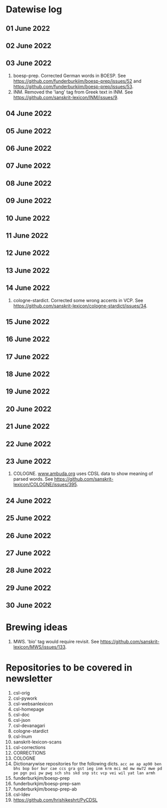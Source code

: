 # Datewise log

## 01 June 2022

## 02 June 2022

## 03 June 2022

1. boesp-prep. Corrected German words in BOESP. See https://github.com/funderburkjim/boesp-prep/issues/52 and https://github.com/funderburkjim/boesp-prep/issues/53.
2. INM. Removed the 'lang' tag from Greek text in INM. See https://github.com/sanskrit-lexicon/INM/issues/9.

## 04 June 2022

## 05 June 2022

## 06 June 2022

## 07 June 2022

## 08 June 2022

## 09 June 2022

## 10 June 2022

## 11 June 2022

## 12 June 2022

## 13 June 2022

## 14 June 2022

1. cologne-stardict. Corrected some wrong accents in VCP. See https://github.com/sanskrit-lexicon/cologne-stardict/issues/34.

## 15 June 2022

## 16 June 2022

## 17 June 2022

## 18 June 2022

## 19 June 2022

## 20 June 2022

## 21 June 2022

## 22 June 2022

## 23 June 2022

1. COLOGNE. www.ambuda.org uses CDSL data to show meaning of parsed words. See https://github.com/sanskrit-lexicon/COLOGNE/issues/395.

## 24 June 2022

## 25 June 2022

## 26 June 2022

## 27 June 2022

## 28 June 2022

## 29 June 2022

## 30 June 2022


# Brewing ideas

1. MWS. 'bio' tag would require revisit. See https://github.com/sanskrit-lexicon/MWS/issues/133.


# Repositories to be covered in newsletter

1. csl-orig
2. csl-pywork
3. csl-websanlexicon
4. csl-homepage
5. csl-doc
6. csl-json
7. csl-devanagari
8. cologne-stardict
9. csl-lnum
10. sanskrit-lexicon-scans
11. csl-corrections
12. CORRECTIONS
13. COLOGNE
14. Dictionarywise repositories for the following dicts. 
`acc ae ap ap90 ben bhs bop bor bur cae ccs gra gst ieg inm krm mci md mw mw72 mwe pd pe pgn pui pw pwg sch shs skd snp stc vcp vei wil yat lan armh`
15. funderburkjim/boesp-prep
16. funderburkjim/boesp-prep-sam
17. funderburkjim/boesp-prep-ab
18. csl-ldev
19. https://github.com/hrishikeshrt/PyCDSL
